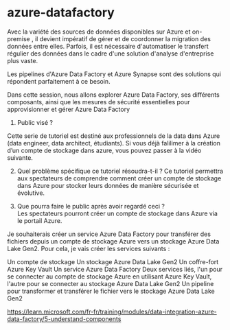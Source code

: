# azure-datafactory

Avec la variété des sources de données disponibles sur Azure et on-premise , il devient impératif de gérer et de coordonner la migration des données entre elles.
Parfois, il est nécessaire d'automatiser le transfert régulier des données dans le cadre d'une solution d'analyse d'entreprise plus vaste.

Les pipelines d'Azure Data Factory et Azure Synapse sont des solutions qui répondent parfaitement à ce besoin.

Dans cette session, nous allons explorer Azure Data Factory, ses différents composants, ainsi que les mesures de sécurité essentielles pour approvisionner et gérer Azure Data Factory

1. Public visé ?

Cette serie de tutoriel est destiné aux  professionnels de la data dans Azure (data engineer, data architect, étudiants). Si vous déjà falilimer à la création d’un compte de stockage dans azure, vous pouvez passer à la vidéo suivante.

2. Quel problème spécifique ce tutoriel résoudra-t-il ?
Ce tutoriel permettra aux spectateurs de comprendre comment créer un compte de stockage dans Azure pour stocker leurs données de manière sécurisée et évolutive.

3. Que pourra faire le public après avoir regardé ceci ?	
Les spectateurs pourront créer un compte de stockage dans Azure via le portail Azure.


Je souhaiterais créer un service Azure Data Factory pour transférer des fichiers depuis un compte de stockage Azure vers un stockage Azure Data Lake Gen2. Pour cela, je vais créer les services suivants :

Un compte de stockage
Un stockage Azure Data Lake Gen2
Un coffre-fort Azure Key Vault
Un service Azure Data Factory
Deux services liés, l'un pour se connecter au compte de stockage Azure en utilisant Azure Key Vault, l'autre pour se connecter au stockage Azure Data Lake Gen2
Un pipeline pour transformer et transférer le fichier vers le stockage Azure Data Lake Gen2





https://learn.microsoft.com/fr-fr/training/modules/data-integration-azure-data-factory/5-understand-components

 